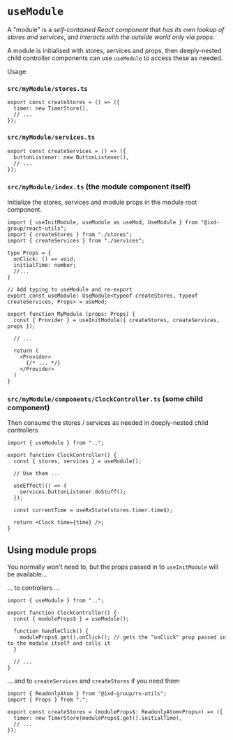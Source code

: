 # `useModule`

A "module" is a _self-contained React component_ that _has its own lookup of stores and services_, and _interacts with the outside world only via props_.

A module is initialised with stores, services and props, then deeply-nested child controller components can use `useModule` to access these as needed.

Usage:

### `src/myModule/stores.ts`

```tsx
export const createStores = () => ({
  timer: new TimerStore(),
  // ...
});
```

### `src/myModule/services.ts`

```tsx
export const createServices = () => ({
  buttonListener: new ButtonListener(),
  // ...
});
```

### `src/myModule/index.ts` (the module component itself)

Initialize the stores, services and module props in the module root component.

```tsx
import { useInitModule, useModule as useMod, UseModule } from "@ixd-group/react-utils";
import { createStores } from "./stores";
import { createServices } from "./services";

type Props = {
  onClick: () => void;
  initialTime: number;
  //...
}

// Add typing to useModule and re-export
export const useModule: UseModule<typeof createStores, typeof createServices, Props> = useMod;

export function MyModule (props: Props) {
  const { Provider } = useInitModule({ createStores, createServices, props });

  // ...

  return (
    <Provider>
      {/* ... */}
    </Provider>
  )
}
```

### `src/myModule/components/ClockController.ts` (some child component)

Then consume the stores / services as needed in deeply-nested child controllers

```tsx
import { useModule } from "..";

export function ClockController() {
  const { stores, services } = useModule();

  // Use them ...

  useEffect(() => {
    services.buttonListener.doStuff();
  });

  const currentTime = useRxState(stores.timer.time$);

  return <Clock time={time} />;
}
```

## Using module props

You normally won't need to, but the props passed in to `useInitModule` will be available...

... to controllers ...

```tsx
import { useModule } from "..";

export function ClockController() {
  const { moduleProps$ } = useModule();

  function handleClick() {
    moduleProps$.get().onClick(); // gets the "onClick" prop passed in to the module itself and calls it
  }

  // ...
}
```

... and to `createServices` and `createStores` if you need them

```tsx
import { ReadonlyAtom } from "@ixd-group/rx-utils";
import { Props } from ".";

export const createStores = (moduleProps$: ReadonlyAtom<Props>) => ({
  timer: new TimerStore(moduleProps$.get().initialTime),
  // ...
});
```

